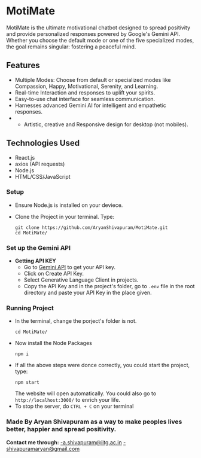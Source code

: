 # MotiMate

MotiMate is the ultimate motivational chatbot designed to spread positivity and provide personalized responses powered by Google's Gemini API. Whether you choose the default mode or one of the five specialized modes, the goal remains singular: fostering a peaceful mind.

## Features

- Multiple Modes: Choose from default or specialized modes like Compassion, Happy, Motivational, Serenity, and Learning.
- Real-time Interaction and responses to uplift your spirits.
- Easy-to-use chat interface for seamless communication.
- Harnesses advanced Gemini AI for intelligent and empathetic responses.
- - Artistic, creative and Responsive design for desktop (not mobiles).

## Technologies Used

- React.js
- axios (API requests)
- Node.js
- HTML/CSS/JavaScript
  
### Setup

- Ensure Node.js is installed on your deviece.
- Clone the Project in your terminal. Type:
  
  ```
  git clone https://github.com/AryanShivapuram/MotiMate.git
  cd MotiMate/
  ```

### Set up the Gemini API

- **Getting API KEY**
  - Go to [Gemini API](https://aistudio.google.com/app/apikey) to get your API key.
  - Click on Create API Key.
  - Select Generative Language Client in projects.
  -  Copy the API Key and in the project's folder, go to `.env` file in the root directory and paste your API Key in the place given.


### Running Project

- In the terminal, change the porject's folder is not.
  ```
  cd MotiMate/
  ```
- Now install the Node Packages
  ```
  npm i
  ```
- If all the above steps were donce correctly, you could start the project, type:
  ```
  npm start
  ```
  The website will open automatically. You could also go to `http://localhost:3000/` to enrich your life.
- To stop the server, do `CTRL + C` on your terminal

### Made By Aryan Shivapuram as a way to make peoples lives better, happier and spread positivity. 

**Contact me through:**
-a.shivapuram@iitg.ac.in
-shivapuramaryan@gmail.com
